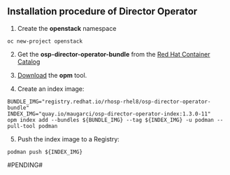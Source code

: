 ## Installation procedure of Director Operator

1. Create the **openstack** namespace

```
oc new-project openstack
```

2. Get the **osp-director-operator-bundle** from the [Red Hat Container Catalog](https://catalog.redhat.com/software/containers/search)

3. [Download](https://console.redhat.com/openshift/downloads) the **opm** tool.

4. Create an index image:

```
BUNDLE_IMG="registry.redhat.io/rhosp-rhel8/osp-director-operator-bundle"
INDEX_IMG="quay.io/maugarci/osp-director-operator-index:1.3.0-11"
opm index add --bundles ${BUNDLE_IMG} --tag ${INDEX_IMG} -u podman --pull-tool podman
```

5. Push the index image to a Registry:

```
podman push ${INDEX_IMG}
```

#PENDING#
